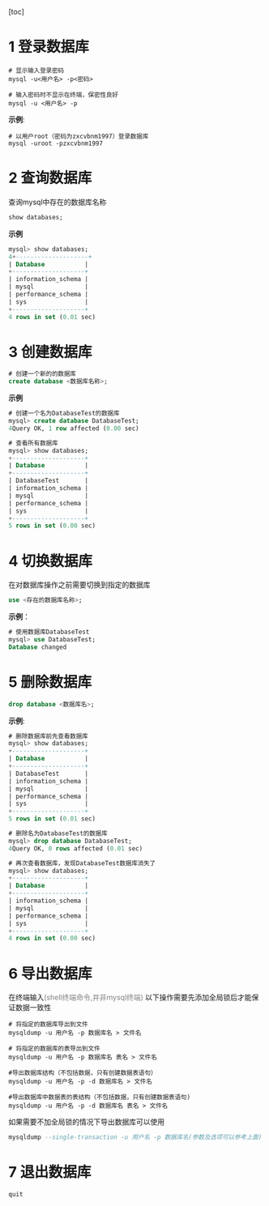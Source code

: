 [toc]

# 1 登录数据库
```shell
# 显示输入登录密码
mysql -u<用户名> -p<密码>

# 输入密码时不显示在终端，保密性良好
mysql -u <用户名> -p
```
**示例**:
```shell
# 以用户root（密码为zxcvbnm1997）登录数据库
mysql -uroot -pzxcvbnm1997
```

# 2 查询数据库
查询mysql中存在的数据库名称
```sql
show databases;
```
**示例**
```sql
mysql> show databases;
4+--------------------+
| Database           |
+--------------------+
| information_schema |
| mysql              |
| performance_schema |
| sys                |
+--------------------+
4 rows in set (0.01 sec)
```
# 3 创建数据库
```sql
# 创建一个新的的数据库
create database <数据库名称>;
```

**示例**
```sql
# 创建一个名为DatabaseTest的数据库
mysql> create database DatabaseTest;
4Query OK, 1 row affected (0.00 sec)

# 查看所有数据库
mysql> show databases;
+--------------------+
| Database           |
+--------------------+
| DatabaseTest       |
| information_schema |
| mysql              |
| performance_schema |
| sys                |
+--------------------+
5 rows in set (0.00 sec)
```
# 4 切换数据库
在对数据库操作之前需要切换到指定的数据库
```sql
use <存在的数据库名称>;
```
**示例**：
```sql
# 使用数据库DatabaseTest
mysql> use DatabaseTest;
Database changed
```

# 5 删除数据库
```sql
drop database <数据库名>;
```
**示例**:
```sql
# 删除数据库前先查看数据库
mysql> show databases;
+--------------------+
| Database           |
+--------------------+
| DatabaseTest       |
| information_schema |
| mysql              |
| performance_schema |
| sys                |
+--------------------+
5 rows in set (0.01 sec)

# 删除名为DatabaseTest的数据库
mysql> drop database DatabaseTest;
4Query OK, 0 rows affected (0.01 sec)

# 再次查看数据库，发现DatabaseTest数据库消失了
mysql> show databases;
+--------------------+
| Database           |
+--------------------+
| information_schema |
| mysql              |
| performance_schema |
| sys                |
+--------------------+
4 rows in set (0.00 sec)
```

# 6 导出数据库
在终端输入<font color=gray>(shell终端命令,并非mysql终端)</font>
以下操作需要先添加全局锁后才能保证数据一致性
```shell
# 将指定的数据库导出到文件
mysqldump -u 用户名 -p 数据库名 > 文件名

# 将指定的数据库的表导出到文件
mysqldump -u 用户名 -p 数据库名 表名 > 文件名

#导出数据库结构（不包括数据，只有创建数据表语句）
mysqldump -u 用户名 -p -d 数据库名 > 文件名

#导出数据库中数据表的表结构（不包括数据，只有创建数据表语句)
mysqldump -u 用户名 -p -d 数据库名 表名 > 文件名
```

如果需要不加全局锁的情况下导出数据库可以使用
```sql
mysqldump --single-transaction -u 用户名 -p 数据库名(参数及选项可以参考上面) > 文件名
```

# 7 退出数据库
```mysql
quit
```
